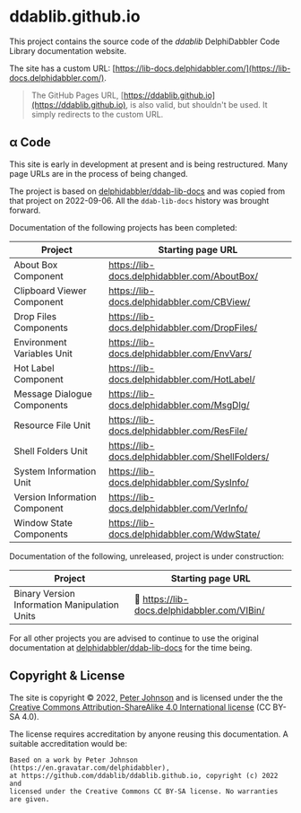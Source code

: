 # ddablib.github.io

This project contains the source code of the _ddablib_ DelphiDabbler Code Library documentation website.

The site has a custom URL: [https://lib-docs.delphidabbler.com/](https://lib-docs.delphidabbler.com/).

> The GitHub Pages URL, [https://ddablib.github.io](https://ddablib.github.io), is also valid, but shouldn't be used. It simply redirects to the custom URL.

## &alpha; Code

This site is early in development at present and is being restructured. Many page URLs are in the process of being changed.

The project is based on [delphidabbler/ddab-lib-docs](https://github.com/delphidabbler/ddab-lib-docs) and was copied from that project on 2022-09-06. All the `ddab-lib-docs` history was brought forward.

Documentation of the following projects has been completed:

| Project | Starting page URL |
|---------|-------------------|
| About Box Component | <https://lib-docs.delphidabbler.com/AboutBox/> |
| Clipboard Viewer Component | <https://lib-docs.delphidabbler.com/CBView/> |
| Drop Files Components | <https://lib-docs.delphidabbler.com/DropFiles/> |
| Environment Variables Unit | <https://lib-docs.delphidabbler.com/EnvVars/> |
| Hot Label Component | <https://lib-docs.delphidabbler.com/HotLabel/> |
| Message Dialogue Components | <https://lib-docs.delphidabbler.com/MsgDlg/> |
| Resource File Unit | <https://lib-docs.delphidabbler.com/ResFile/> |
| Shell Folders Unit |  <https://lib-docs.delphidabbler.com/ShellFolders/> |
| System Information Unit | <https://lib-docs.delphidabbler.com/SysInfo/> |
| Version Information Component | <https://lib-docs.delphidabbler.com/VerInfo/> |
| Window State Components | <https://lib-docs.delphidabbler.com/WdwState/> |

Documentation of the following, unreleased, project is under construction:

| Project | Starting page URL |
|---------|-------------------|
| Binary Version Information Manipulation Units | 🚧 <https://lib-docs.delphidabbler.com/VIBin/> |

For all other projects you are advised to continue to use the original documentation at [delphidabbler/ddab-lib-docs](https://github.com/delphidabbler/ddab-lib-docs) for the time being.

## Copyright & License

The site is copyright © 2022, [Peter Johnson](https://gravatar.com/delphidabbler) and is licensed under the the [Creative Commons Attribution-ShareAlike 4.0 International license](https://creativecommons.org/licenses/by-sa/4.0/) (CC BY-SA 4.0).

The license requires accreditation by anyone reusing this documentation. A suitable accreditation would be:

```text
Based on a work by Peter Johnson (https://en.gravatar.com/delphidabbler),
at https://github.com/ddablib/ddablib.github.io, copyright (c) 2022 and
licensed under the Creative Commons CC BY-SA license. No warranties are given.
```
